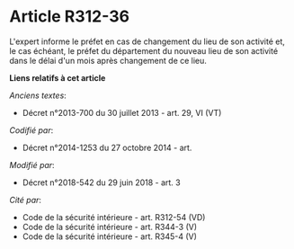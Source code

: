 # Article R312-36

L'expert informe le préfet en cas de changement du lieu de son activité et, le cas échéant, le préfet du département du
nouveau lieu de son activité dans le délai d'un mois après changement de ce lieu.

**Liens relatifs à cet article**

_Anciens textes_:

  - Décret n°2013-700 du 30 juillet 2013 - art. 29, VI (VT)

_Codifié par_:

  - Décret n°2014-1253 du 27 octobre 2014 - art.

_Modifié par_:

  - Décret n°2018-542 du 29 juin 2018 - art. 3

_Cité par_:

  - Code de la sécurité intérieure - art. R312-54 (VD)
  - Code de la sécurité intérieure - art. R344-3 (V)
  - Code de la sécurité intérieure - art. R345-4 (V)
